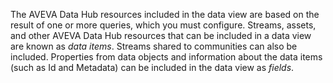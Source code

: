 The AVEVA Data Hub resources included in the data view are based on the result of one or more queries, which you must configure. Streams, assets, and other AVEVA Data Hub resources that can be included in a data view are known as _data items_. Streams shared to communities can also be included. Properties from data objects and information about the data items (such as Id and Metadata) can be included in the data view as _fields_.
